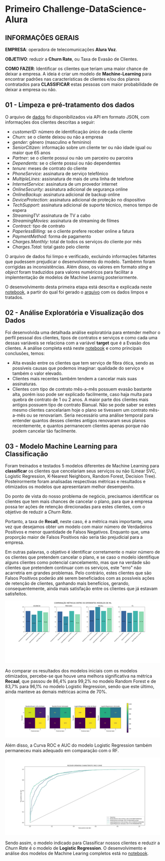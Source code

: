 # Primeiro Challenge-DataScience-Alura

## INFORMAÇÕES GERAIS

**EMPRESA**:  operadora de telecomunicações **Alura Voz**. 

**OBJETIVO**: reduzir a **Churn Rate**, ou Taxa de Evasão de Clientes. 

**COMO FAZER**: Identificar os clientes que teriam uma maior chance de deixar a empresa. A ideia é criar um modelo de **Machine-Learning** para encontrar padrões nas características de clientes e/ou dos planos contratados para **CLASSIFICAR** estas pessoas com maior probabilidade de deixar a empresa ou não. 


## 01 - Limpeza e pré-tratamento dos dados

O arquivo de [dados](Dados/Telco-Customer-Churn.json) foi disponibilizados via API em formato JSON, com informações dos clientes descritas a seguir:
- *customerID:* número de identificação único de cada cliente
- *Churn:* se o cliente deixou ou não a empresa
- *gender:* gênero (masculino e feminino)
- *SeniorCitizen:* informação sobre um cliente ter ou não idade igual ou maior que 65 anos
- *Partner:* se o cliente possui ou não um parceiro ou parceira
- *Dependents:* se o cliente possui ou não dependentes
- *tenure:* meses de contrato do cliente
- *PhoneService:* assinatura de serviço telefônico
- *MultipleLines:* assisnatura de mais de uma linha de telefone
- *InternetService:* assinatura de um provedor internet
- *OnlineSecurity:* assinatura adicional de segurança online
- *OnlineBackup:* assinatura adicional de backup online
- *DeviceProtection:* assinatura adicional de proteção no dispositivo
- *TechSupport:* assinatura adicional de suporte técnico, menos tempo de espera
- *StreamingTV:* assinatura de TV a cabo
- *StreamingMovies:* assinatura de streaming de filmes
- *Contract:* tipo de contrato
- *PaperlessBilling:* se o cliente prefere receber online a fatura
- *PaymentMethod:* forma de pagamento
- *Charges.Monthly:* total de todos os serviços do cliente por mês
- *Charges.Total:* total gasto pelo cliente


O arquivo de dados foi limpo e verificado, excluindo informações faltantes que pudessem prejudicar o desenvolvimento do modelo. Tambémn foram corrigidas as inconsistências. Além disso, os valores em formato *sting* e *object* foram traduzidos para valores numéricos para facilitar a implemtentação de modelos de Machine Learnig posteriormente.

O desenvolvimento desta primeira etapa está descrita e explicada neste [notebook](1-Limpeza-dos-dados.ipynb), a partir do qual foi gerado o [arquivo](Dados/01-Telco-Customer-Churn-dados-limpos.csv) com os dados limpos e tratados.


## 02 - Análise Exploratória e Visualização dos Dados

Foi desenvolvida uma detalhada análise exploratória para entender melhor o perfil pessoal dos clientes, tipos de contratos e serviços e como cada uma dessas variáveis se relaciona com a variável **target** que é a Evasão dos clientes. A análise completa está neste [notebook](2-Analise-Exploratoria-e-Visualizacao.ipynb) e  como principais conclusões, temos: 
- Alta evasão entre os clientes que tem serviço de fibra ótica, sendo as possíveis causas que podemos imaginar: qualidade do serviço e também o valor elevado.
- Clientes mais recentes também tendem a cancelar mais suas assinaturas.
- Clientes com tipo de contrato mês-a-mês possuem evasão bastante alta, porém isso pode ser explicado facilmente, caso haja multa para quebra de contrato de 1 ou 2 anos. A maior parte dos clientes mais antigos possuem tipo de contrato Bianual. Não se pode saber se estes mesmo clientes cancelariam hoje o plano se tivessem um contrato mês-a-mês ou se renovariam. Seria necessário uma análise temporal para entender quantos desses clientes antigos renovaram seus planos recentemente, e quantos permanecem clientes apenas porque não podem cancelar tão facilmente.


## 03 - Modelo Machine Learning para Classificação

Foram treinados e testados 5 modelos diferentes de Machine Learning para **classificar** os clientes que cencelariam seus serviços ou não (Linear SVC, Logistic Regression, K-Nearest Neighbors, Random Forest, Decision Tree). Posteirormente foram analisadas respectivas métricas e resultados e otimizados os modelos que apresentaram melhor desempenho.

Do ponto de vista do nosso problema de negócio, precisamos identificar os clientes que tem mais chances de cancelar o plano, para que a empresa possa ter ações de retenção direcionadas para estes clientes, com o objetivo de reduzir a *Churn Rate*.

Portanto, a taxa de **Recall**, neste caso, é a métrica mais importante, uma vez que desejamos obter um modelo com maior número de Verdadeiros Positivos e menor quantidade de Falsos Negativos. Enquanto que, uma proporção maior de Falsos Positivos não seria tão prejudicial para a empresa.

Em outras palavras, o objetivo é identificar corretamente o maior número de os clientes que pretendem cancelar o plano, e se caso o modelo identifique alguns clientes como potencial cancelamento, mas que na verdade são clientes que pretendem continuar com os serviços, este "erro" não acarretria em grandes problemas. Pelo contrário, estes clientes que são Falsos Positivos poderão até serem beneficiados com as possíveis ações de retenção de clientes, ganhando mais benefícios, gerando, consequentemente, ainda mais satisfação entre os clientes que já estavam satisfeitos.

![metricas_classificacao](Graficos/comparacao_metricas_modelos_ML.jpeg)


Ao comparar os resultados dos modelos iniciais com os modelos otimizados, percebe-se que houve uma melhora significativa na métrica **Recaal**, que passou de 86,4% para 99,2% no modelo Random Forest e de 83,7% para 96,1% no modelo Logistic Regression, sendo que este último, ainda manteve as demais métricas acima de 70%.


![matriz_confusao](Graficos/comparacao_matriz-confusao_modelos_ML.jpeg)


Além disso, a Curva ROC e AUC do modelo Logistic Regression também permaneceu mais adequado em comparação com o RF.


![curvaROC](Graficos/comparacao_curvaROC_modelos_ML.jpeg)  


Sendo assim, o modelo indicado para Classificar nossos clientes e reduzir a *Churn Rate* é o modelo de **Logistic Regression**.
O desenvolvimento e análise dos modelos de Machine Learing completos  está no [notebook](3-Machine-Learning-para-Classificacao.ipynb).
